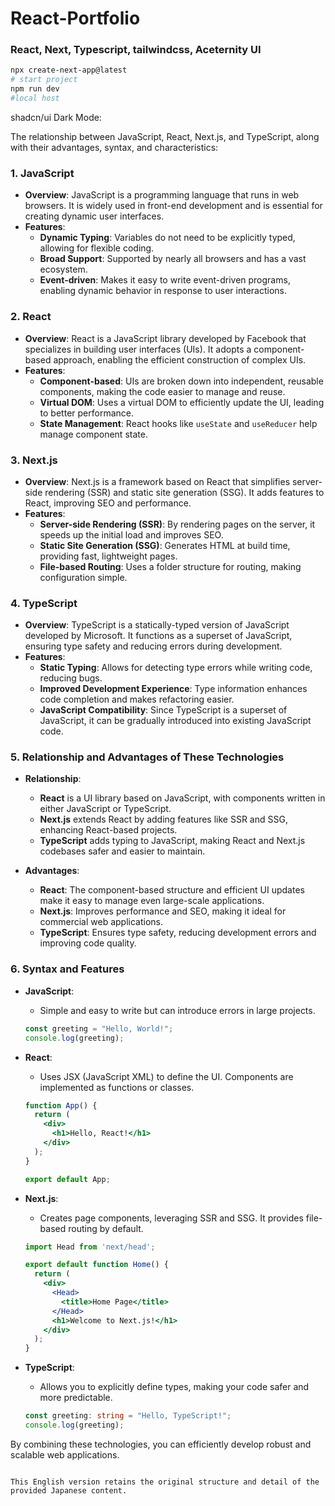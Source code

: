 # React-Portfolio

<h3>React, Next, Typescript, tailwindcss, Aceternity UI</h3>

```bash
npx create-next-app@latest
# start project
npm run dev
#local host
```

<p>shadcn/ui Dark Mode: <a href="https://ui.shadcn.com/docs/dark-mode/next" target="_blank"></a></p>

The relationship between JavaScript, React, Next.js, and TypeScript, along with their advantages, syntax, and characteristics:

### 1. **JavaScript**
- **Overview**: JavaScript is a programming language that runs in web browsers. It is widely used in front-end development and is essential for creating dynamic user interfaces.
- **Features**:
  - **Dynamic Typing**: Variables do not need to be explicitly typed, allowing for flexible coding.
  - **Broad Support**: Supported by nearly all browsers and has a vast ecosystem.
  - **Event-driven**: Makes it easy to write event-driven programs, enabling dynamic behavior in response to user interactions.

### 2. **React**
- **Overview**: React is a JavaScript library developed by Facebook that specializes in building user interfaces (UIs). It adopts a component-based approach, enabling the efficient construction of complex UIs.
- **Features**:
  - **Component-based**: UIs are broken down into independent, reusable components, making the code easier to manage and reuse.
  - **Virtual DOM**: Uses a virtual DOM to efficiently update the UI, leading to better performance.
  - **State Management**: React hooks like `useState` and `useReducer` help manage component state.

### 3. **Next.js**
- **Overview**: Next.js is a framework based on React that simplifies server-side rendering (SSR) and static site generation (SSG). It adds features to React, improving SEO and performance.
- **Features**:
  - **Server-side Rendering (SSR)**: By rendering pages on the server, it speeds up the initial load and improves SEO.
  - **Static Site Generation (SSG)**: Generates HTML at build time, providing fast, lightweight pages.
  - **File-based Routing**: Uses a folder structure for routing, making configuration simple.

### 4. **TypeScript**
- **Overview**: TypeScript is a statically-typed version of JavaScript developed by Microsoft. It functions as a superset of JavaScript, ensuring type safety and reducing errors during development.
- **Features**:
  - **Static Typing**: Allows for detecting type errors while writing code, reducing bugs.
  - **Improved Development Experience**: Type information enhances code completion and makes refactoring easier.
  - **JavaScript Compatibility**: Since TypeScript is a superset of JavaScript, it can be gradually introduced into existing JavaScript code.

### 5. **Relationship and Advantages of These Technologies**
- **Relationship**:
  - **React** is a UI library based on JavaScript, with components written in either JavaScript or TypeScript.
  - **Next.js** extends React by adding features like SSR and SSG, enhancing React-based projects.
  - **TypeScript** adds typing to JavaScript, making React and Next.js codebases safer and easier to maintain.
  
- **Advantages**:
  - **React**: The component-based structure and efficient UI updates make it easy to manage even large-scale applications.
  - **Next.js**: Improves performance and SEO, making it ideal for commercial web applications.
  - **TypeScript**: Ensures type safety, reducing development errors and improving code quality.

### 6. **Syntax and Features**
- **JavaScript**:
  - Simple and easy to write but can introduce errors in large projects.
  
  ```javascript
  const greeting = "Hello, World!";
  console.log(greeting);
  ```

- **React**:
  - Uses JSX (JavaScript XML) to define the UI. Components are implemented as functions or classes.

  ```jsx
  function App() {
    return (
      <div>
        <h1>Hello, React!</h1>
      </div>
    );
  }

  export default App;
  ```

- **Next.js**:
  - Creates page components, leveraging SSR and SSG. It provides file-based routing by default.

  ```jsx
  import Head from 'next/head';

  export default function Home() {
    return (
      <div>
        <Head>
          <title>Home Page</title>
        </Head>
        <h1>Welcome to Next.js!</h1>
      </div>
    );
  }
  ```

- **TypeScript**:
  - Allows you to explicitly define types, making your code safer and more predictable.

  ```typescript
  const greeting: string = "Hello, TypeScript!";
  console.log(greeting);
  ```

By combining these technologies, you can efficiently develop robust and scalable web applications.
``` 

This English version retains the original structure and detail of the provided Japanese content.
